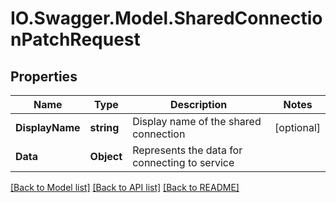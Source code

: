 # IO.Swagger.Model.SharedConnectionPatchRequest
## Properties

Name | Type | Description | Notes
------------ | ------------- | ------------- | -------------
**DisplayName** | **string** | Display name of the shared connection | [optional] 
**Data** | **Object** | Represents the data for connecting to service | 

[[Back to Model list]](../README.md#documentation-for-models) [[Back to API list]](../README.md#documentation-for-api-endpoints) [[Back to README]](../README.md)

